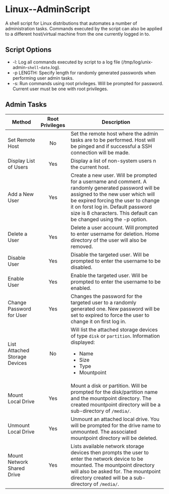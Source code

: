 # Linux--AdminScript

A shell script for Linux distributions that automates a number of administration tasks. Commands executed by the script can also be applied to a different host/virtual machine from the one currently logged in to.

## Script Options

* -l: Log all commands executed by script to a log file (/tmp/log/unix-admin-`shell`-`date`.log).
* -p LENGTH: Specify length for randomly generated passwords when performing user admin tasks.
* -s: Run commands using root privileges. Will be prompted for password. Current user must be one with root privileges.

## Admin Tasks

|Method|Root Privileges|Description|
|------|:-------------:|-----------|
|Set Remote Host|No|Set the remote host where the admin tasks are to be performed. Host will be pinged and if successful a SSH connection will be made.|
|Display List of Users|Yes|Display a list of non-system users n the current host.|
|Add a New User|Yes|Create a new user. Will be prompted for a username and comment. A randomly generated password will be assigned to the new user which will be expired forcing the user to change it on forst log in. Default password size is 8 characters. This default can be changed using the -p option.|
|Delete a User|Yes|Delete a user account. Will prompted to enter username for deletion. Home directory of the user will also be removed.|
|Disable User|Yes|Disable the targeted user. Will be prompted to enter the username to be disabled.|
|Enable User|Yes|Enable the targeted user. Will be prompted to enter the username to be enabled.|
|Change Password for User|Yes|Changes the password for the targeted user to a randomly generated one. New password will be set to expired to force the user to change it on first log in.|
|List Attached Storage Devices|No|Will list the attached storage devices of type `disk` or `partition`. Information displayed:<ul><li>Name</li><li>Size</li><li>Type</li><li>Mountpoint</li></ul>|
|Mount Local Drive|Yes|Mount a disk or partition. Will be prompted for the disk/partition name and the mountpoint directory. The created mountpoint directory will be a sub-directory of `/media/`.|
|Unmount Local Drive|Yes|Unmount an attached local drive. You will be prompted for the drive name to unmounted. The associated mountpoint directory will be deleted.|
|Mount Network Shared Drive|Yes|Lists available network storage devices then prompts the user to enter the network device to be mounted. The mountpoint directory will also be asked for. The mountpoint directory created will be a sub-directory of `/media/`.|
